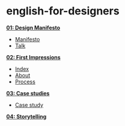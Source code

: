 # english-for-designers

**[01: Design Manifesto](01-design-manifesto)**
- [Manifesto](01-design-manifesto/manifesto.md)
- [Talk](01-design-manifesto/manifesto.pdf)

**[02: First Impressions](02-first-impressions)**
- [Index](02-first-impressions/index.md)
- [About](02-first-impressions/about.md)
- [Process](02-first-impressions/process.md)

**[03: Case studies](03-case-studies)**
- [Case study](03-case-studies/casestudy.md)
  
**[04: Storytelling](04-storytelling)**



